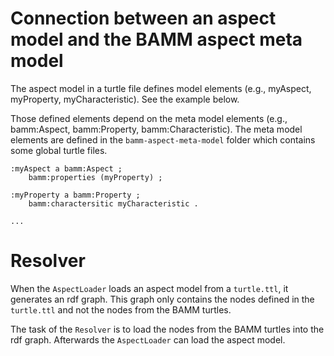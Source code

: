 # Connection between an aspect model and the BAMM aspect meta model

The aspect model in a turtle file defines model elements (e.g., myAspect, myProperty, myCharacteristic). 
See the example below.

Those defined elements depend on the meta model elements (e.g., bamm:Aspect, bamm:Property, bamm:Characteristic). 
The meta model elements are defined in the `bamm-aspect-meta-model` folder which contains some global turtle files. 

```
:myAspect a bamm:Aspect ;
    bamm:properties (myProperty) ;

:myProperty a bamm:Property ;
    bamm:charactersitic myCharacteristic .

...
```

# Resolver

When the `AspectLoader` loads an aspect model from a `turtle.ttl`, it generates an rdf graph.
This graph only contains the nodes defined in the `turtle.ttl` and not the nodes from the BAMM turtles.

The task of the `Resolver` is to load the nodes from the BAMM turtles into the rdf graph. 
Afterwards the `AspectLoader` can load the aspect model. 
